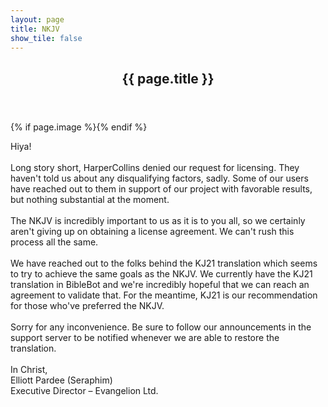 ```yaml
---
layout: page
title: NKJV
show_tile: false
---
```

    
<!-- Main -->
<div id="main" class="alt">

<!-- One -->
<section id="one">
	<div class="inner">
		<header class="major">
			<h1>{{ page.title }}</h1>
		</header>
		{% if page.image %}<span class="image main"><img src="{{ site.baseurl }}/{{ page.image }}" alt="" /></span>{% endif %}
		<p>Hiya!<br><br>Long story short, HarperCollins denied our request for licensing. They haven't told us about any disqualifying factors, sadly. Some of our users have reached out to them in support of our project with favorable results, but nothing substantial at the moment.
<br><br>The NKJV is incredibly important to us as it is to you all, so we certainly aren't giving up on obtaining a license agreement. We can't rush this process all the same.
<br><br>We have reached out to the folks behind the KJ21 translation which seems to try to achieve the same goals as the NKJV. We currently have the KJ21 translation in BibleBot and we're incredibly hopeful that we can reach an agreement to validate that. For the meantime, KJ21 is our recommendation for those who've preferred the NKJV.
<br><br>Sorry for any inconvenience. Be sure to follow our announcements in the support server to be notified whenever we are able to restore the translation.
<br><br>In Christ,
<br>Elliott Pardee (Seraphim)<br>
Executive Director &ndash; Evangelion Ltd.</p>
	</div>
</section>

</div>
